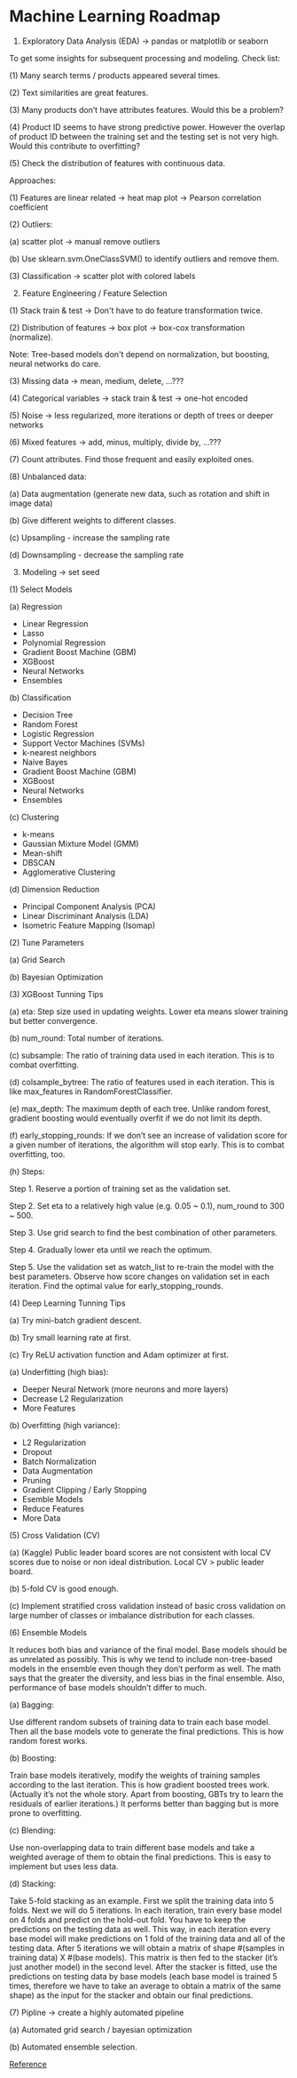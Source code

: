 # Machine Learning Roadmap


1. Exploratory Data Analysis (EDA) -> pandas or matplotlib or seaborn

To get some insights for subsequent processing and modeling. Check list:

(1) Many search terms / products appeared several times.

(2) Text similarities are great features.

(3) Many products don’t have attributes features. Would this be a problem?

(4) Product ID seems to have strong predictive power. However the overlap of product ID between the training set and the testing set is not very high. Would this contribute to overfitting?

(5) Check the distribution of features with continuous data.

Approaches:

(1) Features are linear related -> heat map plot -> Pearson correlation coefficient

(2) Outliers:

(a) scatter plot -> manual remove outliers

(b) Use sklearn.svm.OneClassSVM() to identify outliers and remove them.

(3) Classification -> scatter plot with colored labels

2. Feature Engineering / Feature Selection

(1) Stack train & test -> Don't have to do feature transformation twice.

(2) Distribution of features -> box plot -> box-cox transformation (normalize).

Note: Tree-based models don't depend on normalization, but boosting, neural networks do care.

(3) Missing data -> mean, medium, delete, ...???

(4) Categorical variables -> stack train & test -> one-hot encoded

(5) Noise -> less regularized, more iterations or depth of trees or deeper networks

(6) Mixed features -> add, minus, multiply, divide by, ...???

(7) Count attributes. Find those frequent and easily exploited ones.

(8) Unbalanced data:

(a) Data augmentation (generate new data, such as rotation and shift in image data)

(b) Give different weights to different classes.

(c) Upsampling - increase the sampling rate

(d) Downsampling - decrease the sampling rate

3. Modeling -> set seed

(1) Select Models

(a) Regression
- Linear Regression
- Lasso
- Polynomial Regression
- Gradient Boost Machine (GBM)
- XGBoost
- Neural Networks
- Ensembles

(b) Classification
- Decision Tree
- Random Forest
- Logistic Regression
- Support Vector Machines (SVMs)
- k-nearest neighbors
- Naive Bayes
- Gradient Boost Machine (GBM)
- XGBoost
- Neural Networks
- Ensembles

(c) Clustering
- k-means
- Gaussian Mixture Model (GMM)
- Mean-shift
- DBSCAN
- Agglomerative Clustering

(d) Dimension Reduction
- Principal Component Analysis (PCA)
- Linear Discriminant Analysis (LDA)
- Isometric Feature Mapping (Isomap)



(2) Tune Parameters

(a) Grid Search

(b) Bayesian Optimization



(3) XGBoost Tunning Tips

(a) eta: Step size used in updating weights. Lower eta means slower training but better convergence.

(b) num_round: Total number of iterations.

(c) subsample: The ratio of training data used in each iteration. This is to combat overfitting.

(d) colsample_bytree: The ratio of features used in each iteration. This is like max_features in RandomForestClassifier.

(e) max_depth: The maximum depth of each tree. Unlike random forest, gradient boosting would eventually overfit if we do not limit its depth.

(f) early_stopping_rounds: If we don’t see an increase of validation score for a given number of iterations, the algorithm will stop early. This is to combat overfitting, too.

(h) Steps:

Step 1. Reserve a portion of training set as the validation set.

Step 2. Set eta to a relatively high value (e.g. 0.05 ~ 0.1), num_round to 300 ~ 500.

Step 3. Use grid search to find the best combination of other parameters.

Step 4. Gradually lower eta until we reach the optimum.

Step 5. Use the validation set as watch_list to re-train the model with the best parameters. Observe how score changes on validation set in each iteration. Find the optimal value for early_stopping_rounds.



(4) Deep Learning Tunning Tips

(a) Try mini-batch gradient descent.

(b) Try small learning rate at first.

(c) Try ReLU activation function and Adam optimizer at first.

(a) Underfitting (high bias):
- Deeper Neural Network (more neurons and more layers)
- Decrease L2 Regularization
- More Features

(b) Overfitting (high variance):
- L2 Regularization
- Dropout
- Batch Normalization
- Data Augmentation
- Pruning
- Gradient Clipping / Early Stopping
- Esemble Models
- Reduce Features
- More Data

(5) Cross Validation (CV)

(a) (Kaggle) Public leader board scores are not consistent with local CV scores due to noise or non ideal distribution. Local CV > public leader board.

(b) 5-fold CV is good enough.

(c) Implement stratified cross validation instead of basic cross validation on large number of classes or imbalance distribution for each classes.



(6) Ensemble Models

It reduces both bias and variance of the final model. Base models should be as unrelated as possibly. This is why we tend to include non-tree-based models in the ensemble even though they don’t perform as well. The math says that the greater the diversity, and less bias in the final ensemble. Also, performance of base models shouldn’t differ to much.

(a) Bagging: 

Use different random subsets of training data to train each base model. Then all the base models vote to generate the final predictions. This is how random forest works.

(b) Boosting: 

Train base models iteratively, modify the weights of training samples according to the last iteration. This is how gradient boosted trees work. (Actually it’s not the whole story. Apart from boosting, GBTs try to learn the residuals of earlier iterations.) It performs better than bagging but is more prone to overfitting.

(c) Blending: 

Use non-overlapping data to train different base models and take a weighted average of them to obtain the final predictions. This is easy to implement but uses less data.

(d) Stacking:

Take 5-fold stacking as an example. First we split the training data into 5 folds. Next we will do 5 iterations. In each iteration, train every base model on 4 folds and predict on the hold-out fold. You have to keep the predictions on the testing data as well. This way, in each iteration every base model will make predictions on 1 fold of the training data and all of the testing data. After 5 iterations we will obtain a matrix of shape #(samples in training data) X #(base models). This matrix is then fed to the stacker (it’s just another model) in the second level. After the stacker is fitted, use the predictions on testing data by base models (each base model is trained 5 times, therefore we have to take an average to obtain a matrix of the same shape) as the input for the stacker and obtain our final predictions.



(7) Pipline -> create a highly automated pipeline

(a) Automated grid search / bayesian optimization

(b) Automated ensemble selection.


[Reference](https://www.kdnuggets.com/2016/11/rank-ten-precent-first-kaggle-competition.html)
